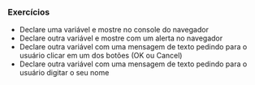 ### Exercícios

* Declare uma variável e mostre no console do navegador
* Declare outra variável e mostre com um alerta no navegador
* Declare outra variável com uma mensagem de texto pedindo para o usuário clicar em um dos botões (OK ou Cancel)
* Declare outra variável com uma mensagem de texto pedindo para o usuário digitar o seu nome
